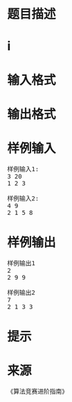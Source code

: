 

# 题目描述



# i



# 输入格式



# 输出格式



# 样例输入


<pre>样例输入1:
3 20
1 2 3

样例输入2:
4 9
2 1 5 8
</pre>

# 样例输出


<pre>样例输出1
2
2 9 9

样例输出2
7
2 1 3 3
</pre>

# 提示



# 来源


<p>
《算法竞赛进阶指南》
</p>
